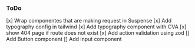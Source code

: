 ### ToDo

[x] Wrap componentes that are making request in Suspense
[x] Add typography config in tailwind
[x] Add typography component with CVA
[x] show 404 page if route does not exist
[x] Add action validation using zod
[] Add Button component
[] Add input component
